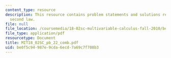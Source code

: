 ```yaml
---
content_type: resource
description: This resource contains problem statements and solutions related to Kepler's
  second law.
file: null
file_location: /coursemedia/18-02sc-multivariable-calculus-fall-2010/be0f5c94987e9cda6ecd7a69c7f708b3_MIT18_02SC_pb_22_comb.pdf
file_type: application/pdf
resourcetype: Document
title: MIT18_02SC_pb_22_comb.pdf
uid: be0f5c94-987e-9cda-6ecd-7a69c7f708b3
---
```

